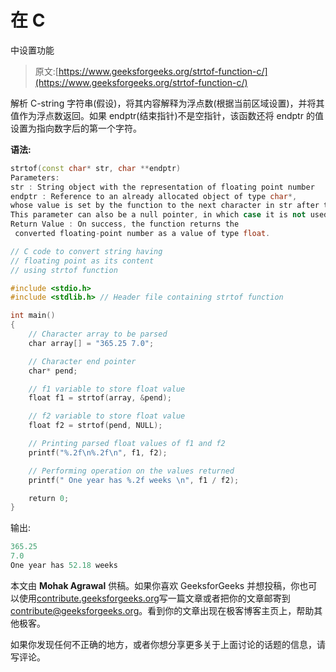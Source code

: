 # 在 C

中设置功能

> 原文:[https://www.geeksforgeeks.org/strtof-function-c/](https://www.geeksforgeeks.org/strtof-function-c/)

解析 C-string 字符串(假设)，将其内容解释为浮点数(根据当前区域设置)，并将其值作为浮点数返回。如果 endptr(结束指针)不是空指针，该函数还将 endptr 的值设置为指向数字后的第一个字符。

**语法:**

```cpp
strtof(const char* str, char **endptr)
Parameters:
str : String object with the representation of floating point number
endptr : Reference to an already allocated object of type char*, 
whose value is set by the function to the next character in str after the numerical value.
This parameter can also be a null pointer, in which case it is not used.
Return Value : On success, the function returns the
 converted floating-point number as a value of type float.
```

```cpp
// C code to convert string having
// floating point as its content
// using strtof function

#include <stdio.h>
#include <stdlib.h> // Header file containing strtof function

int main()
{
    // Character array to be parsed
    char array[] = "365.25 7.0";

    // Character end pointer
    char* pend;

    // f1 variable to store float value
    float f1 = strtof(array, &pend);

    // f2 variable to store float value
    float f2 = strtof(pend, NULL);

    // Printing parsed float values of f1 and f2
    printf("%.2f\n%.2f\n", f1, f2);

    // Performing operation on the values returned
    printf(" One year has %.2f weeks \n", f1 / f2);

    return 0;
}
```

输出:

```cpp
365.25
7.0
One year has 52.18 weeks
```

本文由 **Mohak Agrawal** 供稿。如果你喜欢 GeeksforGeeks 并想投稿，你也可以使用[contribute.geeksforgeeks.org](http://www.contribute.geeksforgeeks.org)写一篇文章或者把你的文章邮寄到 contribute@geeksforgeeks.org。看到你的文章出现在极客博客主页上，帮助其他极客。

如果你发现任何不正确的地方，或者你想分享更多关于上面讨论的话题的信息，请写评论。